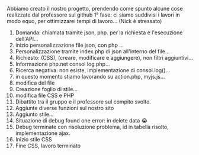 Abbiamo creato il nostro progetto, prendendo come spunto alcune cose realizzate dal professore sul github
1° fase: ci siamo suddivisi i lavori in modo equo, per ottimizzarei tempi di lavoro... (Nick è stressato)
01. Domanda: chiamata tramite json, php. per la richiesta e l'esecuzione dell'API...
02. inizio personalizzazione file json, con php ...
03. Personalizzazione tramite index.php di json all'interno del file...
04. Richiesto: (CSS), (creare, modificare e aggiungere), non filtri aggiuntivi...
05. Informazione php.net consol log php...
06. Ricerca negativa: non esiste, implementazione di consol.log()...
07. in questo momento stiamo lavorando su action.php, myjs.js...
08. modifica del file 
09. Creazione foglio di stile...
10. modifica file CSS e PHP
11. Dibattito tra il gruppo e il professore sul compito svolto.
12. Aggiunte diverse funzioni sul  nostro sito
13. Aggiunto stile...
14. Situazione di debug found one error: in delete data  😭
15. Debug terminate con risoluzione problema, id in tabella risolto, implementazione ajax.
16. Inizio stile CSS
17. Fine CSS, lavoro terminato
